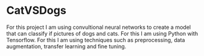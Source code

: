 # CatVSDogs
For this project I am using convultional neural networks to create a model that can classify if pictures of dogs and cats.
For this I am using Python with Tensorflow. For this I am using techniques such as preprocessing, data augmentation, transfer learning and fine tuning.
